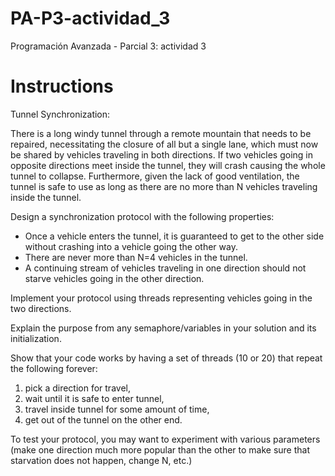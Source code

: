 # PA-P3-actividad_3
Programación Avanzada - Parcial 3: actividad 3

# Instructions

Tunnel Synchronization:

There is a long windy tunnel through a remote mountain that needs to be repaired, necessitating the closure of all but a single lane, which must now be shared by vehicles traveling in both directions. If two vehicles going in opposite directions meet inside the tunnel, they will crash causing the whole tunnel to collapse. Furthermore, given the lack of good ventilation, the tunnel is safe to use as long as there are no more than N vehicles traveling inside the tunnel.

Design a synchronization protocol with the following properties:

* Once a vehicle enters the tunnel, it is guaranteed to get to the other side without crashing into a vehicle going the other way.
* There are never more than N=4 vehicles in the tunnel.
* A continuing stream of vehicles traveling in one direction should not starve vehicles going in the other direction.

Implement your protocol using threads representing vehicles going in the two directions. 

Explain the purpose from any semaphore/variables in your solution and its initialization.

Show that your code works by having a set of threads (10 or 20) that repeat the following forever:

1. pick a direction for travel,
2. wait until it is safe to enter tunnel,
3. travel inside tunnel for some amount of time,
4. get out of the tunnel on the other end.

To test your protocol, you may want to experiment with various parameters (make one direction much more popular than the other to make sure that starvation does not happen, change N, etc.) 
